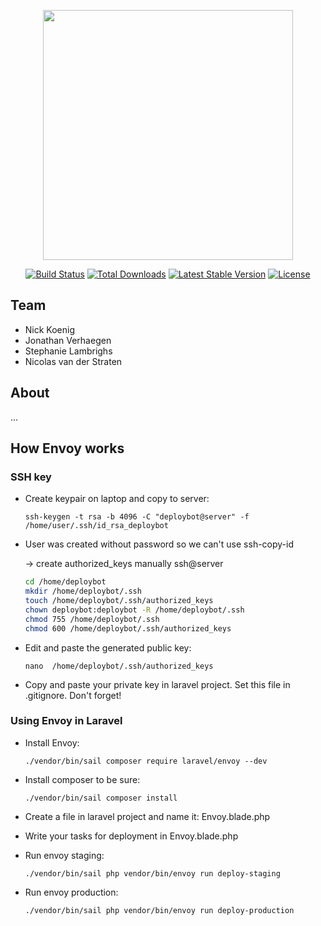 <p align="center"><a href="https://laravel.com" target="_blank"><img src="https://raw.githubusercontent.com/laravel/art/master/logo-lockup/5%20SVG/2%20CMYK/1%20Full%20Color/laravel-logolockup-cmyk-red.svg" width="400"></a></p>

<p align="center">
<a href="https://travis-ci.org/laravel/framework"><img src="https://travis-ci.org/laravel/framework.svg" alt="Build Status"></a>
<a href="https://packagist.org/packages/laravel/framework"><img src="https://img.shields.io/packagist/dt/laravel/framework" alt="Total Downloads"></a>
<a href="https://packagist.org/packages/laravel/framework"><img src="https://img.shields.io/packagist/v/laravel/framework" alt="Latest Stable Version"></a>
<a href="https://packagist.org/packages/laravel/framework"><img src="https://img.shields.io/packagist/l/laravel/framework" alt="License"></a>
</p>

## Team
- Nick Koenig
- Jonathan Verhaegen
- Stephanie Lambrighs
- Nicolas van der Straten
  
## About
...
## How Envoy works

### SSH key
- Create keypair on laptop and copy to server:
  
    `ssh-keygen -t rsa -b 4096 -C "deploybot@server" -f /home/user/.ssh/id_rsa_deploybot`

- User was created without password so we can't use ssh-copy-id
    
    -> create authorized_keys manually
ssh@server

    ```sh
    cd /home/deploybot
    mkdir /home/deploybot/.ssh
    touch /home/deploybot/.ssh/authorized_keys
    chown deploybot:deploybot -R /home/deploybot/.ssh
    chmod 755 /home/deploybot/.ssh
    chmod 600 /home/deploybot/.ssh/authorized_keys 
    ```

- Edit and paste the generated public key:
  
  `nano  /home/deploybot/.ssh/authorized_keys`
- Copy and paste your private key in laravel project.
  Set this file in .gitignore. Don't forget!

### Using Envoy in Laravel
- Install Envoy:
  
  `./vendor/bin/sail composer require laravel/envoy --dev`
- Install composer to be sure:
  
  `./vendor/bin/sail composer install`
- Create a file in laravel project and name it: Envoy.blade.php
- Write your tasks for deployment in Envoy.blade.php
- Run envoy staging: 
  
  `./vendor/bin/sail php vendor/bin/envoy run deploy-staging`

- Run envoy production: 
  
  `./vendor/bin/sail php vendor/bin/envoy run deploy-production`

